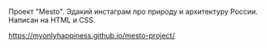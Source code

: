 Проект "Меsto".
Эдакий инстаграм про природу и архитектуру России.
Написан на HTML и CSS.

https://myonlyhappiness.github.io/mesto-project/
